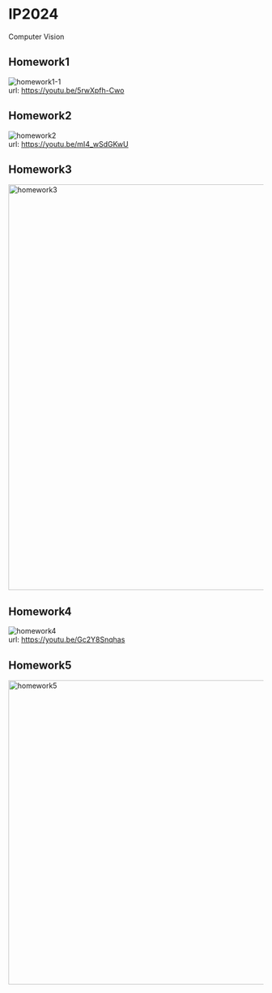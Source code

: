 # IP2024
Computer Vision
## Homework1
![homework1-1](https://github.com/user-attachments/assets/332b0470-888d-4fb4-989e-e21b3c890067)
<br/>url: https://youtu.be/5rwXpfh-Cwo
## Homework2
![homework2](https://github.com/user-attachments/assets/c5472b03-9ebb-4039-8a0b-87ed3045513c)
<br/>url: https://youtu.be/mI4_wSdGKwU
## Homework3
<img width="800" alt="homework3" src="https://github.com/user-attachments/assets/402af22b-884c-45d1-a59c-04b900788135">

## Homework4
![homework4](https://github.com/user-attachments/assets/409660ae-5ee1-4997-b8f3-6f584564fa7a)
<br/>url: https://youtu.be/Gc2Y8Snqhas

## Homework5
<img width="600" alt="homework5" src="https://github.com/user-attachments/assets/f775872c-10b1-459c-bda8-4a0a25455ea3">
